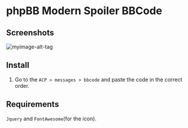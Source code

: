# phpBB Modern Spoiler BBCode
## Screenshots
![myimage-alt-tag](https://hive-mind.ddns.net/wp-content/uploads/2017/05/lorenipsum.jpg)

## Install
1. Go to the `ACP > messages > bbcode` and paste the code in the correct order.

## Requirements
`Jquery` and `FontAwesome`(for the icon).
